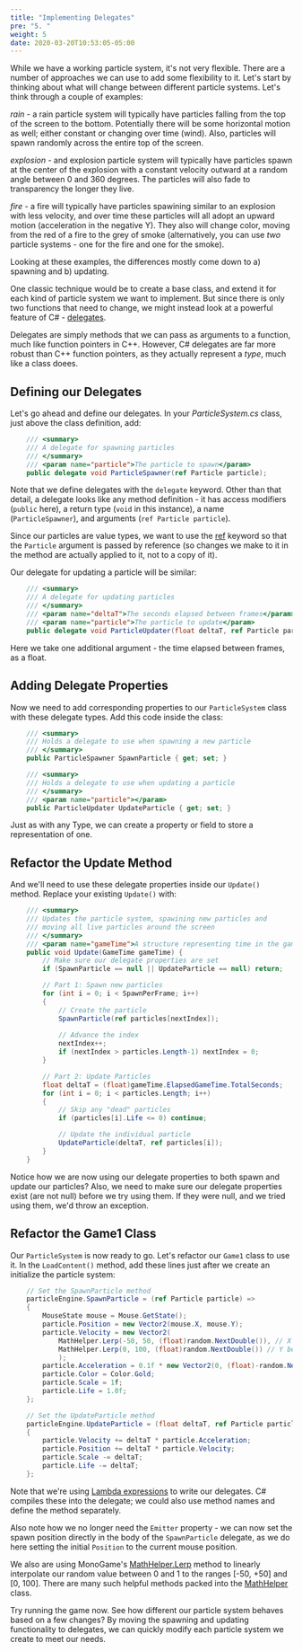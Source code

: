 ```yaml
---
title: "Implementing Delegates"
pre: "5. "
weight: 5
date: 2020-03-20T10:53:05-05:00
---
```

While we have a working particle system, it's not very flexible.  There are a number of approaches we can use to add some flexibility to it.  Let's start by thinking about what will change between different particle systems.  Let's think through a couple of examples:

_rain_ - a rain particle system will typically have particles falling from the top of the screen to the bottom.  Potentially there will be some horizontal motion as well; either constant or changing over time (wind).  Also, particles will spawn randomly across the entire top of the screen.

_explosion_ - and explosion particle system will typically have particles spawn at the center of the explosion with a constant velocity outward at a random angle between 0 and 360 degrees.  The particles will also fade to transparency the longer they live.

_fire_ - a fire will typically have particles spawining similar to an explosion with less velocity, and over time these particles will all adopt an upward motion (acceleration in the negative Y).  They also will change color, moving from the red of a fire to the grey of smoke (alternatively, you can use _two_ particle systems - one for the fire and one for the smoke).

Looking at these examples, the differences mostly come down to a) spawning and b) updating.

One classic technique would be to create a base class, and extend it for each kind of particle system we want to implement.  But since there is only two functions that need to change, we might instead look at a powerful feature of C# - [delegates](https://docs.microsoft.com/en-us/dotnet/csharp/programming-guide/delegates/using-delegates).

Delegates are simply methods that we can pass as arguments to a function, much like function pointers in C++.  However, C# delegates are far more robust than C++ function pointers, as they actually represent a _type_, much like a class doees.

## Defining our Delegates
Let's go ahead and define our delegates.  In your _ParticleSystem.cs_ class, just above the class definition, add:

```csharp
    /// <summary>
    /// A delegate for spawning particles
    /// </summary>
    /// <param name="particle">The particle to spawn</param>
    public delegate void ParticleSpawner(ref Particle particle);
```

Note that we define delegates with the `delegate` keyword.  Other than that detail, a delegate looks like any method definition - it has access modifiers (`public` here), a return type (`void` in this instance), a name (`ParticleSpawner`), and arguments (`ref Particle particle`).  

Since our particles are value types, we want to use the [ref](https://docs.microsoft.com/en-us/dotnet/csharp/language-reference/keywords/ref) keyword so that the `Particle` argument is passed by reference (so changes we make to it in the method are actually applied to it, not to a copy of it).

Our delegate for updating a particle will be similar:

```csharp
    /// <summary>
    /// A delegate for updating particles
    /// </summary>
    /// <param name="deltaT">The seconds elapsed between frames</param>
    /// <param name="particle">The particle to update</param>
    public delegate void ParticleUpdater(float deltaT, ref Particle particle);
```

Here we take one additional argument - the time elapsed between frames, as a float.

## Adding Delegate Properties

Now we need to add corresponding properties to our `ParticleSystem` class with these delegate types.  Add this code inside the class:

```csharp
    /// <summary>
    /// Holds a delegate to use when spawning a new particle
    /// </summary>
    public ParticleSpawner SpawnParticle { get; set; }

    /// <summary>
    /// Holds a delegate to use when updating a particle 
    /// </summary>
    /// <param name="particle"></param>
    public ParticleUpdater UpdateParticle { get; set; }
```

Just as with any Type, we can create a property or field to store a representation of one. 

## Refactor the Update Method
And we'll need to use these delegate properties inside our `Update()` method.  Replace your existing `Update()` with:

```csharp
    /// <summary> 
    /// Updates the particle system, spawining new particles and 
    /// moving all live particles around the screen 
    /// </summary>
    /// <param name="gameTime">A structure representing time in the game</param>
    public void Update(GameTime gameTime) {
        // Make sure our delegate properties are set
        if (SpawnParticle == null || UpdateParticle == null) return;

        // Part 1: Spawn new particles 
        for (int i = 0; i < SpawnPerFrame; i++)
        {
            // Create the particle
            SpawnParticle(ref particles[nextIndex]);
            
            // Advance the index 
            nextIndex++;
            if (nextIndex > particles.Length-1) nextIndex = 0;
        }

        // Part 2: Update Particles
        float deltaT = (float)gameTime.ElapsedGameTime.TotalSeconds;
        for (int i = 0; i < particles.Length; i++)
        {
            // Skip any "dead" particles
            if (particles[i].Life <= 0) continue;

            // Update the individual particle
            UpdateParticle(deltaT, ref particles[i]);
        }
    }
```

Notice how we are now using our delegate properties to both spawn and update our particles?  Also, we need to make sure our delegate properties exist (are not null) before we try using them.  If they were null, and we tried using them, we'd throw an exception.

## Refactor the Game1 Class

Our `ParticleSystem` is now ready to go.  Let's refactor our `Game1` class to use it.  In the `LoadContent()` method, add these lines just after we create an initialize the particle system:

```csharp
    // Set the SpawnParticle method
    particleEngine.SpawnParticle = (ref Particle particle) =>
    {
        MouseState mouse = Mouse.GetState();
        particle.Position = new Vector2(mouse.X, mouse.Y);
        particle.Velocity = new Vector2(
            MathHelper.Lerp(-50, 50, (float)random.NextDouble()), // X between -50 and 50
            MathHelper.Lerp(0, 100, (float)random.NextDouble()) // Y between 0 and 100
            );
        particle.Acceleration = 0.1f * new Vector2(0, (float)-random.NextDouble());
        particle.Color = Color.Gold;
        particle.Scale = 1f;
        particle.Life = 1.0f;
    };

    // Set the UpdateParticle method
    particleEngine.UpdateParticle = (float deltaT, ref Particle particle) =>
    {
        particle.Velocity += deltaT * particle.Acceleration;
        particle.Position += deltaT * particle.Velocity;
        particle.Scale -= deltaT;
        particle.Life -= deltaT;
    };
```

Note that we're using [Lambda expressions](https://docs.microsoft.com/en-us/dotnet/csharp/programming-guide/statements-expressions-operators/lambda-expressions) to write our delegates.  C# compiles these into the delegate; we could also use method names and define the method separately.

Also note how we no longer need the `Emitter` property - we can now set the spawn position directly in the body of the `SpawnParticle` delegate, as we do here setting the initial `Position` to the current mouse position.

We also are using MonoGame's [MathHelper.Lerp](https://docs.microsoft.com/en-us/previous-versions/windows/silverlight/dotnet-windows-silverlight/bb197816(v%3Dxnagamestudio.35)) method to linearly interpolate our random value between 0 and 1 to the ranges [-50, +50] and [0, 100].  There are many such helpful methods packed into the [MathHelper](https://docs.microsoft.com/en-us/previous-versions/windows/silverlight/dotnet-windows-silverlight/bb197892(v=xnagamestudio.35)) class.

Try running the game now.  See how different our particle system behaves based on a few changes?  By moving the spawning and updating functionality to delegates, we can quickly modify each particle system we create to meet our needs.
